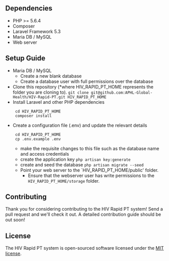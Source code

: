 
## Dependencies

- PHP >= 5.6.4
- Composer
- Laravel Framework 5.3
- Maria DB / MySQL
- Web server

## Setup Guide

- Maria DB / MySQL
  - Create a new blank database
  - Create a database user with full permissions over the database
- Clone this repository (*where HIV_RAPID_PT_HOME represents the folder you are cloning to).
  `git clone git@github.com:APHL-Global-Health/HIV-Rapid-PT.git HIV_RAPID_PT_HOME`
- Install Laravel and other PHP dependencies
  ```
   cd HIV_RAPID_PT_HOME
   composer install
  ```
- Create a configuration file (.env) and update the relevant details
  ```
   cd HIV_RAPID_PT_HOME
   cp .env.example .env
  ```
  - make the requisite changes to this file such as the database name and access credentials
  - create the application key
    `php artisan key:generate`
  - create and seed the database
    `php artisan migrate --seed`
  - Point your web server to the `HIV_RAPID_PT_HOME/public' folder.
    - Ensure that the webserver user has write permissions to the `HIV_RAPID_PT_HOME/storage` folder.

## Contributing

Thank you for considering contributing to the HIV Rapid PT system! Send a pull request and we'll check it out. A detailed contribution guide should be out soon!

## License

The HIV Rapid PT system is open-sourced software licensed under the [MIT license](http://opensource.org/licenses/MIT).

